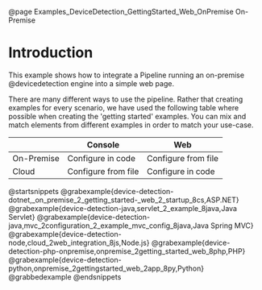 @page Examples_DeviceDetection_GettingStarted_Web_OnPremise On-Premise

# Introduction

This example shows how to integrate a Pipeline running an on-premise @devicedetection engine 
into a simple web page.

There are many different ways to use the pipeline. Rather that creating examples for every scenario, 
we have used the following table where possible when creating the 'getting started' examples. 
You can mix and match elements from different examples in order to match your use-case.

|            | Console             | Web                 |
|------------|---------------------|---------------------|
| On-Premise | Configure in code   | Configure from file |
| Cloud      | Configure from file | Configure in code   |

@startsnippets
@grabexample{device-detection-dotnet,_on_premise_2_getting_started-_web_2_startup_8cs,ASP.NET}
@grabexample{device-detection-java,servlet_2_example_8java,Java Servlet}
@grabexample{device-detection-java,mvc_2configuration_2_example_mvc_config_8java,Java Spring MVC}
@grabexample{device-detection-node,cloud_2web_integration_8js,Node.js}
@grabexample{device-detection-php-onpremise,onpremise_2getting_started_web_8php,PHP}
@grabexample{device-detection-python,onpremise_2gettingstarted_web_2app_8py,Python}
@grabbedexample
@endsnippets
